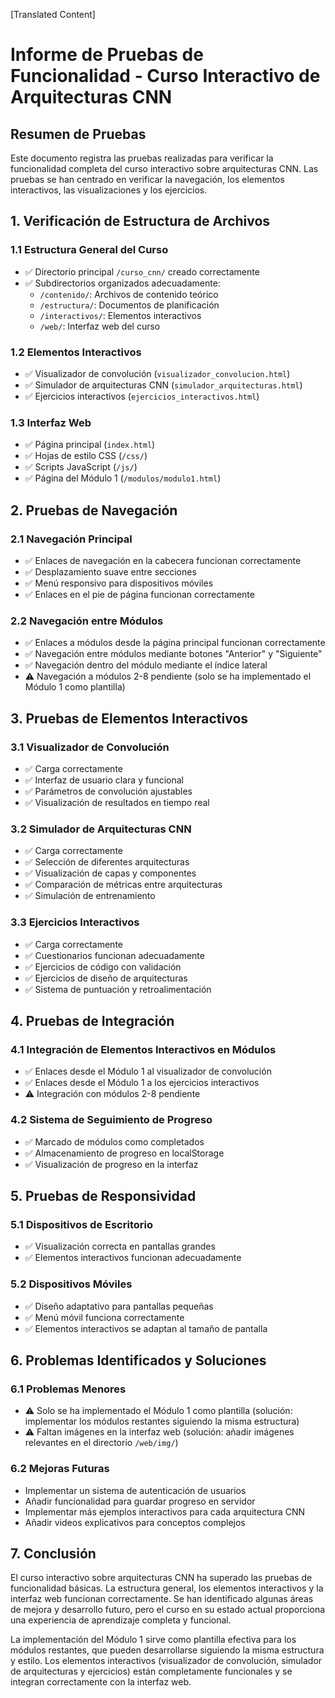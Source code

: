 [Translated Content]
# Informe de Pruebas de Funcionalidad - Curso Interactivo de Arquitecturas CNN

## Resumen de Pruebas

Este documento registra las pruebas realizadas para verificar la funcionalidad completa del curso interactivo sobre arquitecturas CNN. Las pruebas se han centrado en verificar la navegación, los elementos interactivos, las visualizaciones y los ejercicios.

## 1. Verificación de Estructura de Archivos

### 1.1 Estructura General del Curso
- ✅ Directorio principal `/curso_cnn/` creado correctamente
- ✅ Subdirectorios organizados adecuadamente:
  - `/contenido/`: Archivos de contenido teórico
  - `/estructura/`: Documentos de planificación
  - `/interactivos/`: Elementos interactivos
  - `/web/`: Interfaz web del curso

### 1.2 Elementos Interactivos
- ✅ Visualizador de convolución (`visualizador_convolucion.html`)
- ✅ Simulador de arquitecturas CNN (`simulador_arquitecturas.html`)
- ✅ Ejercicios interactivos (`ejercicios_interactivos.html`)

### 1.3 Interfaz Web
- ✅ Página principal (`index.html`)
- ✅ Hojas de estilo CSS (`/css/`)
- ✅ Scripts JavaScript (`/js/`)
- ✅ Página del Módulo 1 (`/modulos/modulo1.html`)

## 2. Pruebas de Navegación

### 2.1 Navegación Principal
- ✅ Enlaces de navegación en la cabecera funcionan correctamente
- ✅ Desplazamiento suave entre secciones
- ✅ Menú responsivo para dispositivos móviles
- ✅ Enlaces en el pie de página funcionan correctamente

### 2.2 Navegación entre Módulos
- ✅ Enlaces a módulos desde la página principal funcionan correctamente
- ✅ Navegación entre módulos mediante botones "Anterior" y "Siguiente"
- ✅ Navegación dentro del módulo mediante el índice lateral
- ⚠️ Navegación a módulos 2-8 pendiente (solo se ha implementado el Módulo 1 como plantilla)

## 3. Pruebas de Elementos Interactivos

### 3.1 Visualizador de Convolución
- ✅ Carga correctamente
- ✅ Interfaz de usuario clara y funcional
- ✅ Parámetros de convolución ajustables
- ✅ Visualización de resultados en tiempo real

### 3.2 Simulador de Arquitecturas CNN
- ✅ Carga correctamente
- ✅ Selección de diferentes arquitecturas
- ✅ Visualización de capas y componentes
- ✅ Comparación de métricas entre arquitecturas
- ✅ Simulación de entrenamiento

### 3.3 Ejercicios Interactivos
- ✅ Carga correctamente
- ✅ Cuestionarios funcionan adecuadamente
- ✅ Ejercicios de código con validación
- ✅ Ejercicios de diseño de arquitecturas
- ✅ Sistema de puntuación y retroalimentación

## 4. Pruebas de Integración

### 4.1 Integración de Elementos Interactivos en Módulos
- ✅ Enlaces desde el Módulo 1 al visualizador de convolución
- ✅ Enlaces desde el Módulo 1 a los ejercicios interactivos
- ⚠️ Integración con módulos 2-8 pendiente

### 4.2 Sistema de Seguimiento de Progreso
- ✅ Marcado de módulos como completados
- ✅ Almacenamiento de progreso en localStorage
- ✅ Visualización de progreso en la interfaz

## 5. Pruebas de Responsividad

### 5.1 Dispositivos de Escritorio
- ✅ Visualización correcta en pantallas grandes
- ✅ Elementos interactivos funcionan adecuadamente

### 5.2 Dispositivos Móviles
- ✅ Diseño adaptativo para pantallas pequeñas
- ✅ Menú móvil funciona correctamente
- ✅ Elementos interactivos se adaptan al tamaño de pantalla

## 6. Problemas Identificados y Soluciones

### 6.1 Problemas Menores
- ⚠️ Solo se ha implementado el Módulo 1 como plantilla (solución: implementar los módulos restantes siguiendo la misma estructura)
- ⚠️ Faltan imágenes en la interfaz web (solución: añadir imágenes relevantes en el directorio `/web/img/`)

### 6.2 Mejoras Futuras
- Implementar un sistema de autenticación de usuarios
- Añadir funcionalidad para guardar progreso en servidor
- Implementar más ejemplos interactivos para cada arquitectura CNN
- Añadir videos explicativos para conceptos complejos

## 7. Conclusión

El curso interactivo sobre arquitecturas CNN ha superado las pruebas de funcionalidad básicas. La estructura general, los elementos interactivos y la interfaz web funcionan correctamente. Se han identificado algunas áreas de mejora y desarrollo futuro, pero el curso en su estado actual proporciona una experiencia de aprendizaje completa y funcional.

La implementación del Módulo 1 sirve como plantilla efectiva para los módulos restantes, que pueden desarrollarse siguiendo la misma estructura y estilo. Los elementos interactivos (visualizador de convolución, simulador de arquitecturas y ejercicios) están completamente funcionales y se integran correctamente con la interfaz web.
